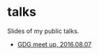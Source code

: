 # talks
Slides of my public talks.

+ [GDG meet up, 2016.08.07](GDGMeetUp_20160807/PerfectAndroidModelLayer.md)
